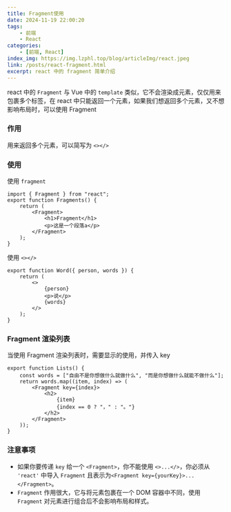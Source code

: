 ```yaml
---
title: Fragment使用
date: 2024-11-19 22:00:20
tags:
    - 前端
    - React
categories:
    - [前端, React]
index_img: https://img.lzphl.top/blog/articleImg/react.jpeg
link: /posts/react-fragment.html
excerpt: react 中的 fragment 简单介绍
---
```


react 中的 `Fragment` 与 Vue 中的 `template` 类似，它不会渲染成元素，仅仅用来包裹多个标签，在 react 中只能返回一个元素，如果我们想返回多个元素，又不想影响布局时，可以使用 Fragment

### 作用

用来返回多个元素，可以简写为 `<></>`

### 使用

使用 `fragment`

```react
import { Fragment } from "react";
export function Fragments() {
    return (
        <Fragment>
            <h1>Fragment</h1>
            <p>这是一个段落a</p>
        </Fragment>
    );
}

```

使用 `<></>`

```react
export function Word({ person, words }) {
    return (
        <>
            {person}
            <p>说</p>
            {words}
        </>
    );
}

```

### Fragment 渲染列表

当使用 Fragment 渲染列表时，需要显示的使用，并传入 key

```react
export function Lists() {
    const words = ["自由不是你想做什么就做什么", "而是你想做什么就能不做什么"];
    return words.map((item, index) => (
        <Fragment key={index}>
            <h2>
                {item}
                {index == 0 ? "，" : "。"}
            </h2>
        </Fragment>
    ));
}

```

### 注意事项

-   如果你要传递 `key` 给一个 `<Fragment>`，你不能使用 `<>...</>`，你必须从 `'react'` 中导入 `Fragment` 且表示为`<Fragment key={yourKey}>...</Fragment>`。
-   `Fragment` 作用很大，它与将元素包裹在一个 DOM 容器中不同，使用 `Fragment` 对元素进行组合后不会影响布局和样式。
